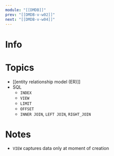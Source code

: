 ```yaml
---
module: "[[DMDB]]"
prev: "[[DMDB-v-w02]]"
next: "[[DMDB-v-w04]]"
---
```


# Info

# Topics
- [[entity relationship model (ER)]]
- SQL
	- `INDEX`
	- `VIEW`
	- `LIMIT`
	- `OFFSET`
	- `INNER JOIN`, `LEFT JOIN`, `RIGHT_JOIN`

# Notes
- `VIEW` captures data only at moment of creation

